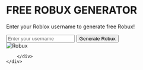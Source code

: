 <!DOCTYPE html>
<html lang="en">
<head>
    <meta charset="UTF-8">
    <meta name="viewport" content="width=device-width, initial-scale=1.0">
    <title>Robux Generator</title>
    <link rel="stylesheet" href="style.css">
</head>
<body>
    <div class="container">
        <h1>FREE ROBUX GENERATOR</h1>
        <p>Enter your Roblox username to generate free Robux!</p>
        <input type="text" placeholder="Enter your username">
        <button>Generate Robux</button>
        <div class="robux-image">
            <img src="robux.png" alt="Robux">

        </div>
    </div>
</body>
</html>
